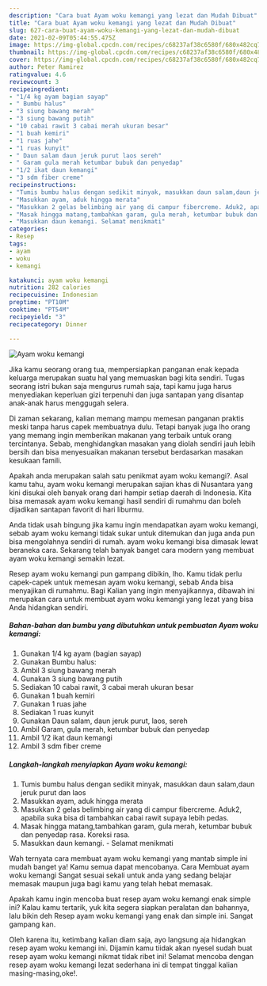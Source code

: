 ```yaml
---
description: "Cara buat Ayam woku kemangi yang lezat dan Mudah Dibuat"
title: "Cara buat Ayam woku kemangi yang lezat dan Mudah Dibuat"
slug: 627-cara-buat-ayam-woku-kemangi-yang-lezat-dan-mudah-dibuat
date: 2021-02-09T05:44:55.475Z
image: https://img-global.cpcdn.com/recipes/c68237af38c6580f/680x482cq70/ayam-woku-kemangi-foto-resep-utama.jpg
thumbnail: https://img-global.cpcdn.com/recipes/c68237af38c6580f/680x482cq70/ayam-woku-kemangi-foto-resep-utama.jpg
cover: https://img-global.cpcdn.com/recipes/c68237af38c6580f/680x482cq70/ayam-woku-kemangi-foto-resep-utama.jpg
author: Peter Ramirez
ratingvalue: 4.6
reviewcount: 3
recipeingredient:
- "1/4 kg ayam bagian sayap"
- " Bumbu halus"
- "3 siung bawang merah"
- "3 siung bawang putih"
- "10 cabai rawit 3 cabai merah ukuran besar"
- "1 buah kemiri"
- "1 ruas jahe"
- "1 ruas kunyit"
- " Daun salam daun jeruk purut laos sereh"
- " Garam gula merah ketumbar bubuk dan penyedap"
- "1/2 ikat daun kemangi"
- "3 sdm fiber creme"
recipeinstructions:
- "Tumis bumbu halus dengan sedikit minyak, masukkan daun salam,daun jeruk purut dan laos"
- "Masukkan ayam, aduk hingga merata"
- "Masukkan 2 gelas belimbing air yang di campur fibercreme. Aduk2, apabila suka bisa di tambahkan cabai rawit supaya lebih pedas."
- "Masak hingga matang,tambahkan garam, gula merah, ketumbar bubuk dan penyedap rasa. Koreksi rasa."
- "Masukkan daun kemangi. Selamat menikmati"
categories:
- Resep
tags:
- ayam
- woku
- kemangi

katakunci: ayam woku kemangi 
nutrition: 282 calories
recipecuisine: Indonesian
preptime: "PT10M"
cooktime: "PT54M"
recipeyield: "3"
recipecategory: Dinner

---
```



![Ayam woku kemangi](https://img-global.cpcdn.com/recipes/c68237af38c6580f/680x482cq70/ayam-woku-kemangi-foto-resep-utama.jpg)

Jika kamu seorang orang tua, mempersiapkan panganan enak kepada keluarga merupakan suatu hal yang memuaskan bagi kita sendiri. Tugas seorang istri bukan saja mengurus rumah saja, tapi kamu juga harus menyediakan keperluan gizi terpenuhi dan juga santapan yang disantap anak-anak harus menggugah selera.

Di zaman  sekarang, kalian memang mampu memesan panganan praktis meski tanpa harus capek membuatnya dulu. Tetapi banyak juga lho orang yang memang ingin memberikan makanan yang terbaik untuk orang tercintanya. Sebab, menghidangkan masakan yang diolah sendiri jauh lebih bersih dan bisa menyesuaikan makanan tersebut berdasarkan masakan kesukaan famili. 



Apakah anda merupakan salah satu penikmat ayam woku kemangi?. Asal kamu tahu, ayam woku kemangi merupakan sajian khas di Nusantara yang kini disukai oleh banyak orang dari hampir setiap daerah di Indonesia. Kita bisa memasak ayam woku kemangi hasil sendiri di rumahmu dan boleh dijadikan santapan favorit di hari liburmu.

Anda tidak usah bingung jika kamu ingin mendapatkan ayam woku kemangi, sebab ayam woku kemangi tidak sukar untuk ditemukan dan juga anda pun bisa mengolahnya sendiri di rumah. ayam woku kemangi bisa dimasak lewat beraneka cara. Sekarang telah banyak banget cara modern yang membuat ayam woku kemangi semakin lezat.

Resep ayam woku kemangi pun gampang dibikin, lho. Kamu tidak perlu capek-capek untuk memesan ayam woku kemangi, sebab Anda bisa menyajikan di rumahmu. Bagi Kalian yang ingin menyajikannya, dibawah ini merupakan cara untuk membuat ayam woku kemangi yang lezat yang bisa Anda hidangkan sendiri.

<!--inarticleads1-->

##### Bahan-bahan dan bumbu yang dibutuhkan untuk pembuatan Ayam woku kemangi:

1. Gunakan 1/4 kg ayam (bagian sayap)
1. Gunakan  Bumbu halus:
1. Ambil 3 siung bawang merah
1. Gunakan 3 siung bawang putih
1. Sediakan 10 cabai rawit, 3 cabai merah ukuran besar
1. Gunakan 1 buah kemiri
1. Gunakan 1 ruas jahe
1. Sediakan 1 ruas kunyit
1. Gunakan  Daun salam, daun jeruk purut, laos, sereh
1. Ambil  Garam, gula merah, ketumbar bubuk dan penyedap
1. Ambil 1/2 ikat daun kemangi
1. Ambil 3 sdm fiber creme




<!--inarticleads2-->

##### Langkah-langkah menyiapkan Ayam woku kemangi:

1. Tumis bumbu halus dengan sedikit minyak, masukkan daun salam,daun jeruk purut dan laos
1. Masukkan ayam, aduk hingga merata
1. Masukkan 2 gelas belimbing air yang di campur fibercreme. Aduk2, apabila suka bisa di tambahkan cabai rawit supaya lebih pedas.
1. Masak hingga matang,tambahkan garam, gula merah, ketumbar bubuk dan penyedap rasa. Koreksi rasa.
1. Masukkan daun kemangi. - Selamat menikmati




Wah ternyata cara membuat ayam woku kemangi yang mantab simple ini mudah banget ya! Kamu semua dapat mencobanya. Cara Membuat ayam woku kemangi Sangat sesuai sekali untuk anda yang sedang belajar memasak maupun juga bagi kamu yang telah hebat memasak.

Apakah kamu ingin mencoba buat resep ayam woku kemangi enak simple ini? Kalau kamu tertarik, yuk kita segera siapkan peralatan dan bahannya, lalu bikin deh Resep ayam woku kemangi yang enak dan simple ini. Sangat gampang kan. 

Oleh karena itu, ketimbang kalian diam saja, ayo langsung aja hidangkan resep ayam woku kemangi ini. Dijamin kamu tiidak akan nyesel sudah buat resep ayam woku kemangi nikmat tidak ribet ini! Selamat mencoba dengan resep ayam woku kemangi lezat sederhana ini di tempat tinggal kalian masing-masing,oke!.

